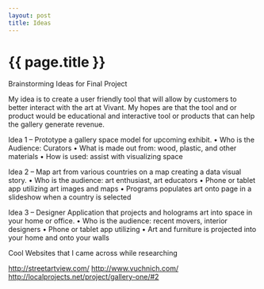 ```yaml
---
layout: post
title: Ideas
---
```


{{ page.title }}
================

<p class="meta">

Brainstorming Ideas for Final Project

My idea is to create a user friendly tool that will allow by customers to better interact with the art at Vivant. My hopes are that the tool and or product would be educational and interactive tool or products that can help the gallery generate revenue.

Idea 1 – Prototype a gallery space model for upcoming exhibit. 
          •	Who is the Audience: Curators 
          •	What is made out from: wood, plastic, and other materials
          •	How is used: assist with visualizing space

Idea 2 – Map art from various countries on a map creating a data visual story.
          •	Who is the audience: art enthusiast, art educators
          •	Phone or tablet app utilizing art images and maps
          •	Programs populates art onto page in a slideshow when a country is selected

Idea 3 – Designer Application that projects and holograms art into space in your home or office.
          •	Who is the audience: recent movers, interior designers
          •	Phone or tablet app utilizing 
          •	Art and furniture is projected into your home and onto your walls

Cool Websites that I came across while researching

http://streetartview.com/
http://www.vuchnich.com/
http://localprojects.net/project/gallery-one/#2



